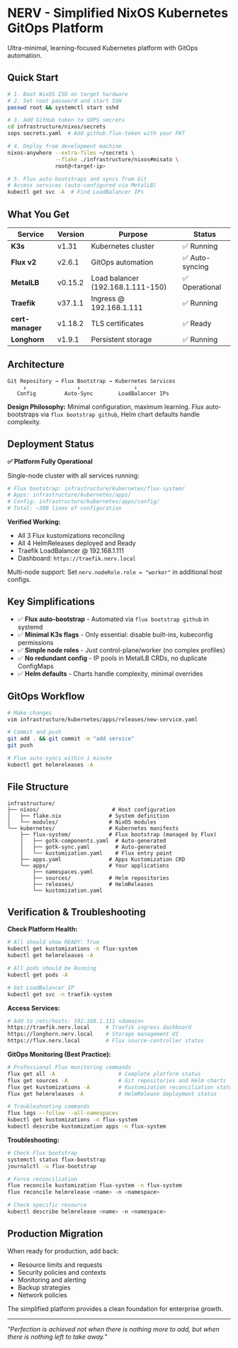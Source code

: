 # NERV - Simplified NixOS Kubernetes GitOps Platform

Ultra-minimal, learning-focused Kubernetes platform with GitOps automation.

## Quick Start

```bash
# 1. Boot NixOS ISO on target hardware
# 2. Set root password and start SSH
passwd root && systemctl start sshd

# 3. Add GitHub token to SOPS secrets
cd infrastructure/nixos/secrets
sops secrets.yaml  # Add github.flux-token with your PAT

# 4. Deploy from development machine
nixos-anywhere --extra-files ~/secrets \
               --flake ./infrastructure/nixos#misato \
               root@<target-ip>

# 5. Flux auto-bootstraps and syncs from Git
# Access services (auto-configured via MetalLB)
kubectl get svc -A  # Find LoadBalancer IPs
```

## What You Get

| Service | Version | Purpose | Status |
|---------|---------|---------|--------|
| **K3s** | v1.31 | Kubernetes cluster | ✅ Running |
| **Flux v2** | v2.6.1 | GitOps automation | ✅ Auto-syncing |
| **MetalLB** | v0.15.2 | Load balancer (192.168.1.111-150) | ✅ Operational |
| **Traefik** | v37.1.1 | Ingress @ 192.168.1.111 | ✅ Running |
| **cert-manager** | v1.18.2 | TLS certificates | ✅ Ready |
| **Longhorn** | v1.9.1 | Persistent storage | ✅ Running |

## Architecture

```
Git Repository → Flux Bootstrap → Kubernetes Services
     ↓                ↓                 ↓
   Config         Auto-Sync        LoadBalancer IPs
```

**Design Philosophy:** Minimal configuration, maximum learning. Flux auto-bootstraps via `flux bootstrap github`, Helm chart defaults handle complexity.

## Deployment Status

**✅ Platform Fully Operational**

Single-node cluster with all services running:
```bash
# Flux bootstrap: infrastructure/kubernetes/flux-system/
# Apps: infrastructure/kubernetes/apps/
# Config: infrastructure/kubernetes/apps/config/
# Total: ~300 lines of configuration
```

**Verified Working:**
- All 3 Flux kustomizations reconciling
- All 4 HelmReleases deployed and Ready
- Traefik LoadBalancer @ 192.168.1.111
- Dashboard: `https://traefik.nerv.local`

Multi-node support: Set `nerv.nodeRole.role = "worker"` in additional host configs.

## Key Simplifications

- ✅ **Flux auto-bootstrap** - Automated via `flux bootstrap github` in systemd
- ✅ **Minimal K3s flags** - Only essential: disable built-ins, kubeconfig permissions
- ✅ **Simple node roles** - Just control-plane/worker (no complex profiles)
- ✅ **No redundant config** - IP pools in MetalLB CRDs, no duplicate ConfigMaps
- ✅ **Helm defaults** - Charts handle complexity, minimal overrides

## GitOps Workflow

```bash
# Make changes
vim infrastructure/kubernetes/apps/releases/new-service.yaml

# Commit and push
git add . && git commit -m "add service"
git push

# Flux auto-syncs within 1 minute
kubectl get helmreleases -A
```

## File Structure

```
infrastructure/
├── nixos/                       # Host configuration
│   ├── flake.nix               # System definition
│   └── modules/                # NixOS modules
└── kubernetes/                 # Kubernetes manifests
    ├── flux-system/            # Flux bootstrap (managed by Flux)
    │   ├── gotk-components.yaml  # Auto-generated
    │   ├── gotk-sync.yaml        # Auto-generated
    │   └── kustomization.yaml    # Flux entry point
    ├── apps.yaml               # Apps Kustomization CRD
    └── apps/                   # Your applications
        ├── namespaces.yaml
        ├── sources/            # Helm repositories
        ├── releases/           # HelmReleases
        └── kustomization.yaml
```

## Verification & Troubleshooting

**Check Platform Health:**
```bash
# All should show READY: True
kubectl get kustomizations -n flux-system
kubectl get helmreleases -A

# All pods should be Running
kubectl get pods -A

# Get LoadBalancer IP
kubectl get svc -n traefik-system
```

**Access Services:**
```bash
# Add to /etc/hosts: 192.168.1.111 <domain>
https://traefik.nerv.local     # Traefik ingress dashboard  
https://longhorn.nerv.local    # Storage management UI
https://flux.nerv.local        # Flux source-controller status
```

**GitOps Monitoring (Best Practice):**
```bash
# Professional Flux monitoring commands
flux get all -A                    # Complete platform status
flux get sources -A                # Git repositories and Helm charts
flux get kustomizations -A         # Kustomization reconciliation status  
flux get helmreleases -A           # HelmRelease deployment status

# Troubleshooting commands
flux logs --follow --all-namespaces
kubectl get kustomizations -n flux-system
kubectl describe kustomization apps -n flux-system
```

**Troubleshooting:**
```bash
# Check Flux bootstrap
systemctl status flux-bootstrap
journalctl -u flux-bootstrap

# Force reconciliation
flux reconcile kustomization flux-system -n flux-system
flux reconcile helmrelease <name> -n <namespace>

# Check specific resource
kubectl describe helmrelease <name> -n <namespace>
```

## Production Migration

When ready for production, add back:
- Resource limits and requests
- Security policies and contexts
- Monitoring and alerting
- Backup strategies
- Network policies

The simplified platform provides a clean foundation for enterprise growth.

---

*"Perfection is achieved not when there is nothing more to add, but when there is nothing left to take away."*